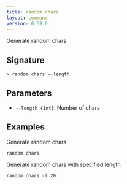 ```yaml
---
title: random chars
layout: command
version: 0.59.0
---
```


Generate random chars

## Signature

```> random chars --length```

## Parameters

 -  `--length {int}`: Number of chars

## Examples

Generate random chars
```shell
random chars
```

Generate random chars with specified length
```shell
random chars -l 20
```

